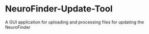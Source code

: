 # NeuroFinder-Update-Tool
A GUI application for uploading and processing files for updating the NeuroFinder
